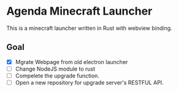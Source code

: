 # Agenda Minecraft Launcher

This is a minecraft launcher written in Rust with webview binding.

## Goal

- [x] Mgrate Webpage from old electron launcher
- [ ] Change NodeJS module to rust
- [ ] Compelete the upgrade function.
- [ ] Open a new repository for upgrade server's RESTFUL API.